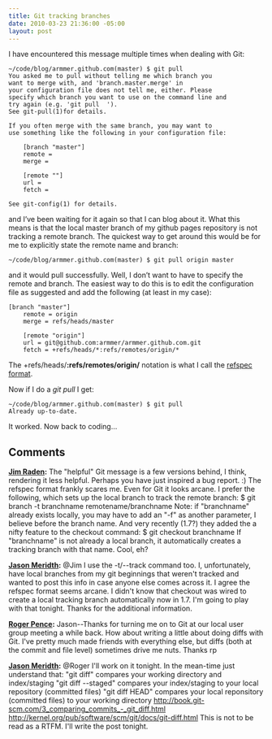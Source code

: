 ```yaml
---
title: Git tracking branches
date: 2010-03-23 21:36:00 -05:00
layout: post
---
```


I have encountered this message multiple times when dealing with Git:
    
    
    ~/code/blog/armmer.github.com(master) $ git pull
    You asked me to pull without telling me which branch you
    want to merge with, and 'branch.master.merge' in
    your configuration file does not tell me, either. Please
    specify which branch you want to use on the command line and
    try again (e.g. 'git pull  ').
    See git-pull(1)for details.
     
    If you often merge with the same branch, you may want to
    use something like the following in your configuration file:
     
        [branch "master"]
        remote = 
        merge = 
     
        [remote ""] 
        url = 
        fetch = 
     
    See git-config(1) for details.
    

and I’ve been waiting for it again so that I can blog about it. What this means is that the local master branch of my github pages repository is not tracking a remote branch. The quickest way to get around this would be for me to explicitly state the remote name and branch:
    
    
    ~/code/blog/armmer.github.com(master) $ git pull origin master
    

and it would pull successfully. Well, I don’t want to have to specify the remote and branch. The easiest way to do this is to edit the configuration file as suggested and add the following (at least in my case):
    
    
        
    [branch "master"]
        remote = origin
        merge = refs/heads/master
     
        [remote "origin"] 
        url = git@github.com:armmer/armmer.github.com.git
        fetch = +refs/heads/*:refs/remotes/origin/*
    

The +refs/heads/**:refs/remotes/origin/** notation is what I call the [refspec format](http://progit.org/book/ch9-5.html).

Now if I do a _git pull_ I get:
    
    
    ~/code/blog/armmer.github.com(master) $ git pull
    Already up-to-date.
    

It worked. Now back to coding…

## Comments

**[Jim Raden](#467 "2010-03-24 00:55:24"):** The "helpful" Git message is a few versions behind, I think, rendering it less helpful. Perhaps you have just inspired a bug report. :) The refspec format frankly scares me. Even for Git it looks arcane. I prefer the following, which sets up the local branch to track the remote branch: $ git branch -t branchname remotename/branchname Note: if "branchname" already exists locally, you may have to add an "-f" as another parameter, I believe before the branch name. And very recently (1.7?) they added the a nifty feature to the checkout command: $ git checkout branchname If "branchname" is not already a local branch, it automatically creates a tracking branch with that name. Cool, eh?

**[Jason Meridth](#468 "2010-03-24 01:11:39"):** @Jim I use the -t/--track command too. I, unfortunately, have local branches from my git beginnings that weren't tracked and wanted to post this info in case anyone else comes across it. I agree the refspec format seems arcane. I didn't know that checkout was wired to create a local tracking branch automatically now in 1.7. I'm going to play with that tonight. Thanks for the additional information.

**[Roger Pence](#469 "2010-03-24 15:42:09"):** Jason--Thanks for turning me on to Git at our local user group meeting a while back. How about writing a little about doing diffs with Git. I've pretty much made friends with everything else, but diffs (both at the commit and file level) sometimes drive me nuts. Thanks rp

**[Jason Meridth](#470 "2010-03-24 16:09:37"):** @Roger I'll work on it tonight. In the mean-time just understand that: "git diff" compares your working directory and index/staging "git diff --staged" compares your index/staging to your local repository (committed files) "git diff HEAD" compares your local reponsitory (committed files) to your working directory http://book.git-scm.com/3_comparing_commits_-_git_diff.html http://kernel.org/pub/software/scm/git/docs/git-diff.html This is not to be read as a RTFM. I'll write the post tonight.

